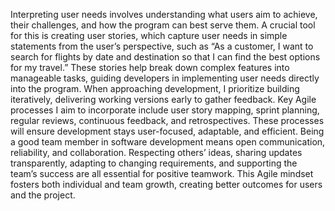 Interpreting user needs involves understanding what users aim to achieve, their challenges, and how the program can best serve them. 
A crucial tool for this is creating user stories, which capture user needs in simple statements from the user’s perspective, such as “As a customer,
I want to search for flights by date and destination so that I can find the best options for my travel.” 
These stories help break down complex features into manageable tasks, guiding developers in implementing user needs directly into the program. 
When approaching development, I prioritize building iteratively, delivering working versions early to gather feedback. 
Key Agile processes I aim to incorporate include user story mapping, sprint planning, regular reviews, continuous feedback, and retrospectives. 
These processes will ensure development stays user-focused, adaptable, and efficient. 
Being a good team member in software development means open communication, reliability, and collaboration. 
Respecting others’ ideas, sharing updates transparently, adapting to changing requirements, and supporting the team’s success are all essential for positive teamwork.
This Agile mindset fosters both individual and team growth, creating better outcomes for users and the project.
